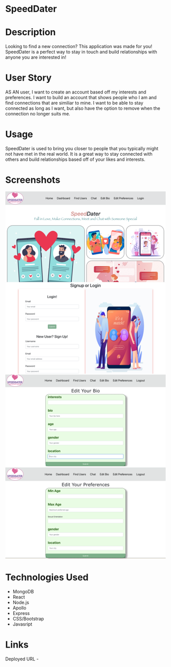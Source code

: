 # SpeedDater

# Description
Looking to find a new connection? This application was made for you! SpeedDater is a perfect way to stay in touch and build relationships with anyone you are interested in!

# User Story
AS AN user, I want to create an account based off my interests and preferences.  I want to build an account that shows people who I am and find connections that are similiar to mine.  I want to be able to stay connected as long as I want, but also have the option to remove when the connection no longer suits me.

# Usage
SpeedDater is used to bring you closer to people that you typically might not have met in the real world.  It is a great way to stay connected with others and build relationships based off of your likes and interests.

# Screenshots
![](/client/src/image/landing.png)
![](/client/src/image/login.png)
![](/client/src/image/bio.png)
![](/client/src/image/preferences.png)


# Technologies Used
* MongoDB
* React
* Node.js
* Apollo
* Express
* CSS/Bootstrap
* Javasript

# Links
Deployed URL - 

